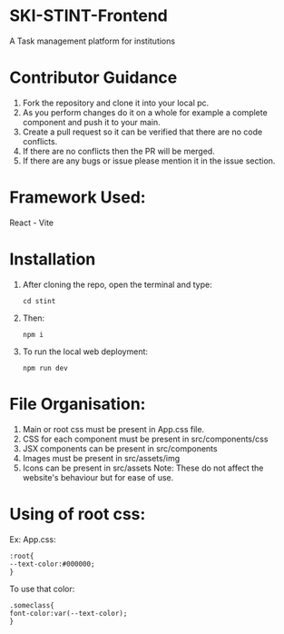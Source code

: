 # SKI-STINT-Frontend

A Task management platform for institutions

# Contributor Guidance

1. Fork the repository and clone it into your local pc.<br>
2. As you perform changes do it on a whole for example a complete component and push it to your main.<br>
3. Create a pull request so it can be verified that there are no code conflicts.
4. If there are no conflicts then the PR will be merged.
5. If there are any bugs or issue please mention it in the issue section.

# Framework Used:

React - Vite

# Installation

1. After cloning the repo, open the terminal and type:
   ```
   cd stint
   ```
2. Then:
   ```
   npm i
   ```
3. To run the local web deployment:
   ```
   npm run dev
   ```

# File Organisation:

1. Main or root css must be present in App.css file.
2. CSS for each component must be present in src/components/css
3. JSX components can be present in src/components
4. Images must be present in src/assets/img
5. Icons can be present in src/assets
   Note: These do not affect the website's behaviour but for ease of use.

# Using of root css:

Ex: App.css:

```
:root{
--text-color:#000000;
}
```

To use that color:

```
.someclass{
font-color:var(--text-color);
}
```
